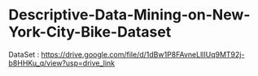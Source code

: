 # Descriptive-Data-Mining-on-New-York-City-Bike-Dataset

DataSet : https://drive.google.com/file/d/1dBw1P8FAvneLllIUq9MT92j-b8HHKu_q/view?usp=drive_link
